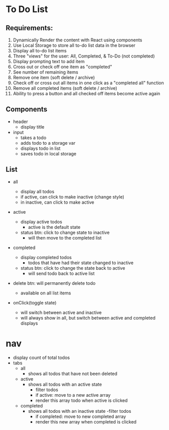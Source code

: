 # To Do List

## Requirements:
1. Dynamically Render the content with React using components
2. Use Local Storage to store all to-do list data in the browser
3. Display all to-do list items
4. Three "views" for the user: All, Completed, & To-Do (not completed)
5. Display prompting text to add item
6. Cross out or check off one item as "completed"
7. See number of remaining items
8. Remove one item (soft delete / archive)
9. Check off or cross out all items in one click as a "completed all" function
10. Remove all completed items (soft delete / archive)
11. Ability to press a button and all checked off items become active again

## Components
- header
    - display title
- input
    - takes a todo
    - adds todo to a storage var
    - displays todo in list
    - saves todo in local storage

 ## List
- all
    - display all todos
    - if active, can click to make inactive (change style)
    - in inactive, can click to make active
- active
    - display active todos
        - active is the default state
    - status btn: click to change state to inactive
        - will then move to the completed list
- completed
    - display completed todos
        - todos that have had their state changed to inactive
    - status btn: click to change the state back to active
        - will send todo back to active list

- delete btn: will permanently delete todo
    - available on all list items
- onClick(toggle state)
    - will switch between active and inactive
    - will always show in all, but switch between active and completed displays

# nav
- display count of total todos
- tabs
    - all
        - shows all todos that have not been deleted
    - active
        - shows all todos with an active state
            - filter todos
            - if active: move to a new active array
            - render this array todo when active is clicked
    - completed
        - shows all todos with an inactive state
            -filter todos
            - if completed: move to new completed array
            - render this new array when completed is clicked